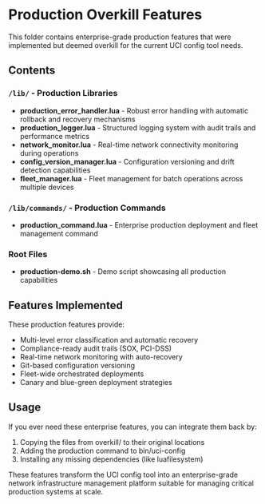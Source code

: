 # Production Overkill Features

This folder contains enterprise-grade production features that were implemented but deemed overkill for the current UCI config tool needs.

## Contents

### `/lib/` - Production Libraries
- **production_error_handler.lua** - Robust error handling with automatic rollback and recovery mechanisms
- **production_logger.lua** - Structured logging system with audit trails and performance metrics
- **network_monitor.lua** - Real-time network connectivity monitoring during operations
- **config_version_manager.lua** - Configuration versioning and drift detection capabilities
- **fleet_manager.lua** - Fleet management for batch operations across multiple devices

### `/lib/commands/` - Production Commands
- **production_command.lua** - Enterprise production deployment and fleet management command

### Root Files
- **production-demo.sh** - Demo script showcasing all production capabilities

## Features Implemented

These production features provide:
- Multi-level error classification and automatic recovery
- Compliance-ready audit trails (SOX, PCI-DSS)
- Real-time network monitoring with auto-recovery
- Git-based configuration versioning
- Fleet-wide orchestrated deployments
- Canary and blue-green deployment strategies

## Usage

If you ever need these enterprise features, you can integrate them back by:
1. Copying the files from overkill/ to their original locations
2. Adding the production command to bin/uci-config
3. Installing any missing dependencies (like luafilesystem)

These features transform the UCI config tool into an enterprise-grade network infrastructure management platform suitable for managing critical production systems at scale.